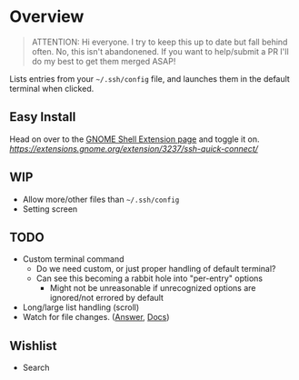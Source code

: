 # Overview

> ATTENTION: Hi everyone. I try to keep this up to date but fall behind often. No, this isn't abandonened. If you want to help/submit a PR I'll do my best to get them merged ASAP!

Lists entries from your `~/.ssh/config` file, and launches them in the default terminal when clicked.

## Easy Install

Head on over to the [GNOME Shell Extension page](https://extensions.gnome.org/extension/3237/ssh-quick-connect/) and toggle it on.
_https://extensions.gnome.org/extension/3237/ssh-quick-connect/_

## WIP

- Allow more/other files than `~/.ssh/config`
- Setting screen

## TODO

- Custom terminal command
  - Do we need custom, or just proper handling of default terminal?
  - Can see this becoming a rabbit hole into "per-entry" options
    - Might not be unreasonable if unrecognized options are ignored/not errored by default
- Long/large list handling (scroll)
- Watch for file changes. ([Answer](https://stackoverflow.com/a/19063834/9884099), [Docs](https://developer.gnome.org/gio/stable/GFile.html#g-file-monitor))

## Wishlist

- Search
